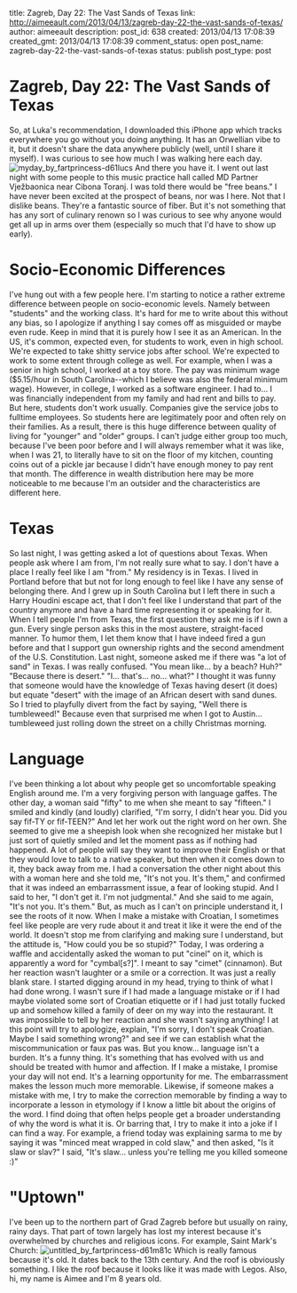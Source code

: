 title: Zagreb, Day 22: The Vast Sands of Texas
link: http://aimeeault.com/2013/04/13/zagreb-day-22-the-vast-sands-of-texas/
author: aimeeault
description: 
post_id: 638
created: 2013/04/13 17:08:39
created_gmt: 2013/04/13 17:08:39
comment_status: open
post_name: zagreb-day-22-the-vast-sands-of-texas
status: publish
post_type: post

# Zagreb, Day 22: The Vast Sands of Texas

So, at Luka's recommendation, I downloaded this iPhone app which tracks everywhere you go without you doing anything. It has an Orwellian vibe to it, but it doesn't share the data anywhere publicly (well, until I share it myself). I was curious to see how much I was walking here each day.  ![myday_by_fartprincess-d61lucs](https://s3.amazonaws.com/aimeeault.com/myday_by_fartprincess-d61lucs.jpg) And there you have it. I went out last night with some people to this music practice hall called MD Partner Vježbaonica near Cibona Toranj. I was told there would be "free beans." I have never been excited at the prospect of beans, nor was I here. Not that I dislike beans. They're a fantastic source of fiber. But it's not something that has any sort of culinary renown so I was curious to see why anyone would get all up in arms over them (especially so much that I'd have to show up early). 

# Socio-Economic Differences

I've hung out with a few people here. I'm starting to notice a rather extreme difference between people on socio-economic levels. Namely between "students" and the working class. It's hard for me to write about this without any bias, so I apologize if anything I say comes off as misguided or maybe even rude. Keep in mind that it is purely how I see it as an American. In the US, it's common, expected even, for students to work, even in high school. We're expected to take shitty service jobs after school. We're expected to work to some extent through college as well. For example, when I was a senior in high school, I worked at a toy store. The pay was minimum wage ($5.15/hour in South Carolina--which I believe was also the federal minimum wage). However, in college, I worked as a software engineer. I had to... I was financially independent from my family and had rent and bills to pay. But here, students don't work usually. Companies give the service jobs to fulltime employees. So students here are legitimately poor and often rely on their families. As a result, there is this huge difference between quality of living for "younger" and "older" groups. I can't judge either group too much, because I've been poor before and I will always remember what it was like, when I was 21, to literally have to sit on the floor of my kitchen, counting coins out of a pickle jar because I didn't have enough money to pay rent that month. The difference in wealth distribution here may be more noticeable to me because I'm an outsider and the characteristics are different here. 

# Texas

So last night, I was getting asked a lot of questions about Texas. When people ask where I am from, I'm not really sure what to say. I don't have a place I really feel like I am "from." My residency is in Texas. I lived in Portland before that but not for long enough to feel like I have any sense of belonging there. And I grew up in South Carolina but I left there in such a Harry Houdini escape act, that I don't feel like I understand that part of the country anymore and have a hard time representing it or speaking for it. When I tell people I'm from Texas, the first question they ask me is if I own a gun. Every single person asks this in the most austere, straight-faced manner. To humor them, I let them know that I have indeed fired a gun before and that I support gun ownership rights and the second amendment of the U.S. Constitution. Last night, someone asked me if there was "a lot of sand" in Texas. I was really confused. "You mean like... by a beach? Huh?" "Because there is desert." "I... that's... no... what?" I thought it was funny that someone would have the knowledge of Texas having desert (it does) but equate "desert" with the image of an African desert with sand dunes. So I tried to playfully divert from the fact by saying, "Well there is tumbleweed!" Because even that surprised me when I got to Austin... tumbleweed just rolling down the street on a chilly Christmas morning. 

# Language

I've been thinking a lot about why people get so uncomfortable speaking English around me. I'm a very forgiving person with language gaffes. The other day, a woman said "fifty" to me when she meant to say "fifteen." I smiled and kindly (and loudly) clarified, "I'm sorry, I didn't hear you. Did you say fif-TY or fif-TEEN?" And let her work out the right word on her own. She seemed to give me a sheepish look when she recognized her mistake but I just sort of quietly smiled and let the moment pass as if nothing had happened. A lot of people will say they want to improve their English or that they would love to talk to a native speaker, but then when it comes down to it, they back away from me. I had a conversation the other night about this with a woman here and she told me, "It's not you. It's them," and confirmed that it was indeed an embarrassment issue, a fear of looking stupid. And I said to her, "I don't get it. I'm not judgmental." And she said to me again, "It's not you. It's them." But, as much as I can't on principle understand it, I see the roots of it now. When I make a mistake with Croatian, I sometimes feel like people are very rude about it and treat it like it were the end of the world. It doesn't stop me from clarifying and making sure I understand, but the attitude is, "How could you be so stupid?" Today, I was ordering a waffle and accidentally asked the woman to put "cinel" on it, which is apparently a word for "cymbal[s?]". I meant to say "cimet" (cinnamon). But her reaction wasn't laughter or a smile or a correction. It was just a really blank stare. I started digging around in my head, trying to think of what I had done wrong. I wasn't sure if I had made a language mistake or if I had maybe violated some sort of Croatian etiquette or if I had just totally fucked up and somehow killed a family of deer on my way into the restaurant. It was impossible to tell by her reaction and she wasn't saying anything! I at this point will try to apologize, explain, "I'm sorry, I don't speak Croatian. Maybe I said something wrong?" and see if we can establish what the miscommunication or faux pas was. But you know... language isn't a burden. It's a funny thing. It's something that has evolved with us and should be treated with humor and affection. If I make a mistake, I promise your day will not end. It's a learning opportunity for me. The embarrassment makes the lesson much more memorable. Likewise, if someone makes a mistake with me, I try to make the correction memorable by finding a way to incorporate a lesson in etymology if I know a little bit about the origins of the word. I find doing that often helps people get a broader understanding of why the word is what it is. Or barring that, I try to make it into a joke if I can find a way. For example, a friend today was explaining sarma to me by saying it was "minced meat wrapped in cold slaw," and then asked, "Is it slaw or slav?" I said, "It's slaw... unless you're telling me you killed someone :)" 

# "Uptown"

I've been up to the northern part of Grad Zagreb before but usually on rainy, rainy days. That part of town largely has lost my interest because it's overwhelmed by churches and religious icons. For example, Saint Mark's Church: ![untitled_by_fartprincess-d61m81c](https://s3.amazonaws.com/aimeeault.com/untitled_by_fartprincess-d61m81c.jpg) Which is really famous because it's old. It dates back to the 13th century. And the roof is obviously something. I like the roof because it looks like it was made with Legos. Also, hi, my name is Aimee and I'm 8 years old.
